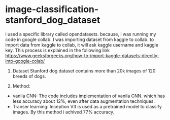 # image-classification-stanford_dog_dataset

i used a specific library called opendatasets. because, i was running my code in google collab. I was importing 
dataset from kaggle to collab. to import data from kaggle to collab, it will ask kaggle username and kaggle key. 
This process is explained in the following link https://www.geeksforgeeks.org/how-to-import-kaggle-datasets-directly-into-google-colab/

1. Dataset 
  Stanford dog dataset contains more than 20k images of 120 breeds of dogs. 
  
2. Method:
  * vanila CNN:
    The code includes implementation of vanila CNN. which has less accuracy about 12%, even after data augmentation techniques.
  * Transer learning:
    Inception V3 is used as a pretrained model to classify images. By this method i achived 77% accuracy.
